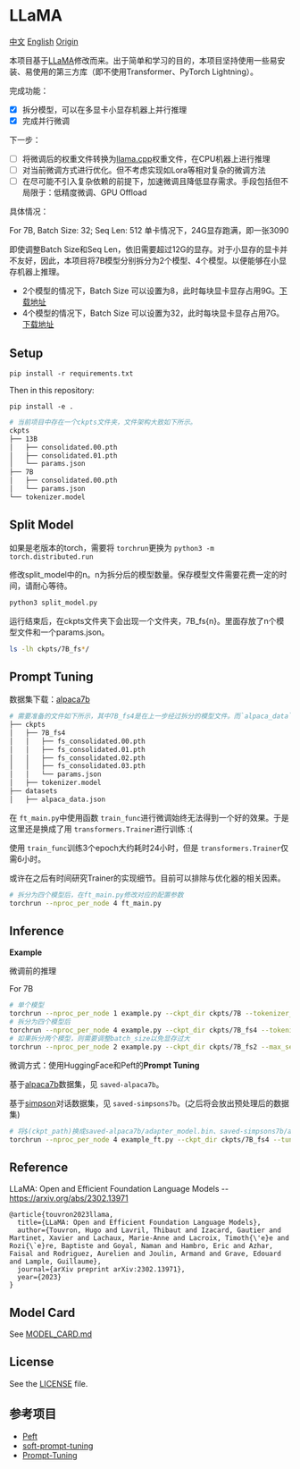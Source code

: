 # LLaMA

[中文](README.md) [English](README.EN.md) [Origin](README.LLaMA.md)

本项目基于[LLaMA](https://github.com/facebookresearch/llama)修改而来。出于简单和学习的目的，本项目坚持使用一些易安装、易使用的第三方库（即不使用Transformer、PyTorch Lightning）。

完成功能：

- [X] 拆分模型，可以在多显卡小显存机器上并行推理
- [X] 完成并行微调

下一步：

- [ ] 将微调后的权重文件转换为[llama.cpp](https://github.com/ggerganov/llama.cpp)权重文件，在CPU机器上进行推理
- [ ] 对当前微调方式进行优化。但不考虑实现如Lora等相对复杂的微调方法
- [ ] 在尽可能不引入复杂依赖的前提下，加速微调且降低显存需求。手段包括但不局限于：低精度微调、GPU Offload

具体情况：

For 7B, Batch Size: 32; Seq Len: 512
单卡情况下，24G显存跑满，即一张3090

即使调整Batch Size和Seq Len，依旧需要超过12G的显存。对于小显存的显卡并不友好，因此，本项目将7B模型分别拆分为2个模型、4个模型。以便能够在小显存机器上推理。

- 2个模型的情况下，Batch Size 可以设置为8，此时每块显卡显存占用9G。[下载地址](https://huggingface.co/wnma3mz/llama_fs2_7B/tree/main)
- 4个模型的情况下，Batch Size 可以设置为32，此时每块显卡显存占用7G。[下载地址](https://huggingface.co/wnma3mz/llama_fs4_7B/tree/main)

## Setup

```
pip install -r requirements.txt
```

Then in this repository:

```
pip install -e .
```

```bash
# 当前项目中存在一个ckpts文件夹，文件架构大致如下所示。
ckpts
├── 13B
│   ├── consolidated.00.pth
│   ├── consolidated.01.pth
│   └── params.json
├── 7B
│   ├── consolidated.00.pth
│   └── params.json
└── tokenizer.model
```

## Split Model

如果是老版本的torch，需要将 `torchrun`更换为 `python3 -m torch.distributed.run`

修改split_model中的n。n为拆分后的模型数量。保存模型文件需要花费一定的时间，请耐心等待。

```bash
python3 split_model.py
```

运行结束后，在ckpts文件夹下会出现一个文件夹，7B_fs{n}。里面存放了n个模型文件和一个params.json。

```bash
ls -lh ckpts/7B_fs*/
```

## Prompt Tuning

数据集下载：[alpaca7b](https://github.com/tatsu-lab/stanford_alpaca/blob/main/alpaca_data.json)

```bash
# 需要准备的文件如下所示，其中7B_fs4是在上一步经过拆分的模型文件。而`alpaca_data`是数据集
├── ckpts
│   ├── 7B_fs4
│   │   ├── fs_consolidated.00.pth
│   │   ├── fs_consolidated.01.pth
│   │   ├── fs_consolidated.02.pth
│   │   ├── fs_consolidated.03.pth
│   │   └── params.json
│   ├── tokenizer.model
├── datasets
│   ├── alpaca_data.json
```

在 `ft_main.py`中使用函数 `train_func`进行微调始终无法得到一个好的效果。于是这里还是换成了用 `transformers.Trainer`进行训练 :(

使用 `train_func`训练3个epoch大约耗时24小时，但是 `transformers.Trainer`仅需6小时。

或许在之后有时间研究Trainer的实现细节。目前可以排除与优化器的相关因素。

```bash
# 拆分为四个模型后，在ft_main.py修改对应的配置参数
torchrun --nproc_per_node 4 ft_main.py 
```

## Inference

**Example**

微调前的推理

For 7B

```bash
# 单个模型
torchrun --nproc_per_node 1 example.py --ckpt_dir ckpts/7B --tokenizer_path ckpts/tokenizer.model
# 拆分为四个模型后
torchrun --nproc_per_node 4 example.py --ckpt_dir ckpts/7B_fs4 --tokenizer_path ckpts/tokenizer.model
# 如果拆分两个模型，则需要调整batch_size以免显存过大
torchrun --nproc_per_node 2 example.py --ckpt_dir ckpts/7B_fs2 --max_seq_len 512 --max_batch_size 5 --tokenizer_path ckpts/tokenizer.model
```

微调方式：使用HuggingFace和Peft的**Prompt Tuning**

基于[alpaca7b](https://github.com/tatsu-lab/stanford_alpaca/blob/main/alpaca_data.json)数据集，见 `saved-alpaca7b`。

基于[simpson](https://replicate.com/blog/fine-tune-llama-to-speak-like-homer-simpson)对话数据集，见 `saved-simpsons7b`。(之后将会放出预处理后的数据集)

```bash
# 将$(ckpt_path)换成saved-alpaca7b/adapter_model.bin、saved-simpsons7b/adapter_model.bin
torchrun --nproc_per_node 4 example_ft.py --ckpt_dir ckpts/7B_fs4 --tuning_ckpt_path $(ckpt_path) --tokenizer_path ckpts/tokenizer.model
```

## Reference

LLaMA: Open and Efficient Foundation Language Models -- https://arxiv.org/abs/2302.13971

```
@article{touvron2023llama,
  title={LLaMA: Open and Efficient Foundation Language Models},
  author={Touvron, Hugo and Lavril, Thibaut and Izacard, Gautier and Martinet, Xavier and Lachaux, Marie-Anne and Lacroix, Timoth{\'e}e and Rozi{\`e}re, Baptiste and Goyal, Naman and Hambro, Eric and Azhar, Faisal and Rodriguez, Aurelien and Joulin, Armand and Grave, Edouard and Lample, Guillaume},
  journal={arXiv preprint arXiv:2302.13971},
  year={2023}
}
```

## Model Card

See [MODEL_CARD.md](MODEL_CARD.md)

## License

See the [LICENSE](LICENSE) file.

## 参考项目

- [Peft](https://github.com/huggingface/peft)
- [soft-prompt-tuning](https://github.com/kipgparker/soft-prompt-tuning/)
- [Prompt-Tuning](https://github.com/mkshing/Prompt-Tuning/)
